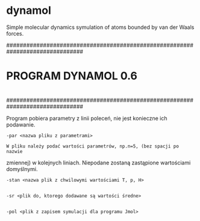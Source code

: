 # dynamol
Simple molecular dynamics symulation of atoms bounded by van der Waals forces.

                                                                     
###############################################################################
#                                                                             #
#                              PROGRAM DYNAMOL 0.6                            #
#                                                                             #
###############################################################################

Program pobiera parametry z linii poleceń, nie jest konieczne ich podawanie.

	-par <nazwa pliku z parametrami>

	W pliku należy podać wartości parametrów, np.n=5, (bez spacji po nazwie
zmiennej) w kolejnych liniach. Niepodane zostaną zastąpione wartościami
domyślnymi.


	-stan <nazwa plik z chwilowymi wartościami T, p, H>


	-sr <plik do, ktorego dodawane są wartości średne>


	-pol <plik z zapisem symulacji dla programu Jmol>
